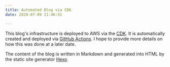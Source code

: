 ```yaml
---
title: Automated Blog via CDK
date: 2020-07-09 21:46:51

---
```

This blog's infrastructure is deployed to AWS via the [CDK]. It is automatically created and deployed via [GitHub Actions]. I hope to provide more details on
how this was done at a later date.

The content of the blog is written in Markdown and generated into HTML by
the static site generator [Hexo].

[CDK]: https://docs.aws.amazon.com/cdk/api/latest/docs/aws-construct-library.html
[GitHub Actions]: https://docs.github.com/en/actions
[Hexo]: https://hexo.io/
